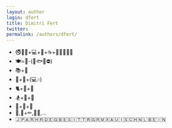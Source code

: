 ```yaml
---
layout: author
login: dfert
title: Dimitri Fert
twitter: 
permalink: /authors/dfert/
---
```

- 🚭👨‍🚀+💻+🐋+☕+🐛🔥🔥🔥🔥
- 🍽=🥬-(🍖🐟🐚⛔)
- 📚+💟
- 🥁+🎸+(💻🎶)
- 🐈+💟+👋
- 🏂+🧀+🍺
- 🧗+🍔+🍺
- 🎲,🎨+✏,👨‍🍳,...
- 🇯🇵🇦🇷🇭🇷🇩🇪🇬🇧🇪🇸🇮🇹🇹🇷🇬🇷🇲🇽🇦🇺🇮🇸🇨🇭🇳🇱🇧🇪🇮🇳